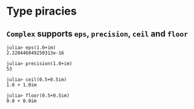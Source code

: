 # Type piracies

## `Complex` supports `eps`, `precision`, `ceil` and `floor`
```jldoctest
julia> eps(1.0+im)
2.220446049250313e-16

julia> precision(1.0+im)
53

julia> ceil(0.5+0.5im)
1.0 + 1.0im

julia> floor(0.5+0.5im)
0.0 + 0.0im
```

##